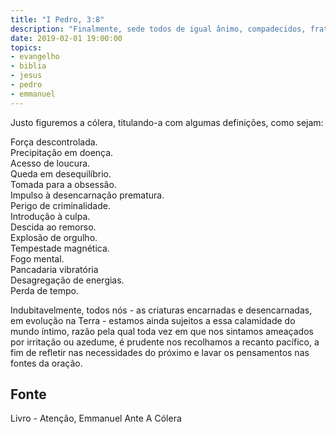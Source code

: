 ```yaml
---
title: "I Pedro, 3:8"
description: "Finalmente, sede todos de igual ânimo, compadecidos, fraternalmente amigos, misericordiosos, humildes."
date: 2019-02-01 19:00:00
topics: 
- evangelho
- biblia
- jesus
- pedro
- emmanuel
---
```


Justo figuremos a cólera, titulando-a com algumas definições, como sejam:

Força descontrolada.  
Precipitação em doença.  
Acesso de loucura.  
Queda em desequilíbrio.  
Tomada para a obsessão.  
Impulso à desencarnação prematura.  
Perigo de criminalidade.  
Introdução à culpa.  
Descida ao remorso.  
Explosão de orgulho.  
Tempestade magnética.  
Fogo mental.  
Pancadaria vibratória  
Desagregação de energias.  
Perda de tempo.  

Indubitavelmente, todos nós - as criaturas encarnadas e desencarnadas, em
evolução na Terra - estamos ainda sujeitos a essa calamidade do mundo íntimo,
razão pela qual toda vez em que nos sintamos ameaçados por irritação ou azedume,
é prudente nos recolhamos a recanto pacífico, a fim de refletir nas necessidades
do próximo e lavar os pensamentos nas fontes da oração.


## Fonte
Livro - Atenção, Emmanuel
Ante A Cólera
